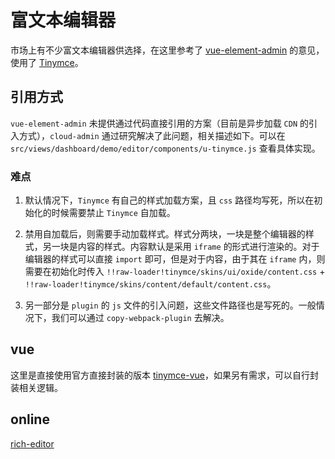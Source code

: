 # 富文本编辑器

市场上有不少富文本编辑器供选择，在这里参考了 [vue-element-admin](https://panjiachen.gitee.io/vue-element-admin-site/zh/feature/component/rich-editor.html) 的意见，使用了 [Tinymce](https://github.com/tinymce/tinymce)。

## 引用方式

`vue-element-admin` 未提供通过代码直接引用的方案（目前是异步加载 `CDN` 的引入方式），`cloud-admin` 通过研究解决了此问题，相关描述如下。可以在 `src/views/dashboard/demo/editor/components/u-tinymce.js` 查看具体实现。

### 难点

1. 默认情况下，`Tinymce` 有自己的样式加载方案，且 `css` 路径均写死，所以在初始化的时候需要禁止 `Tinymce` 自加载。

2. 禁用自加载后，则需要手动加载样式。样式分两块，一块是整个编辑器的样式，另一块是内容的样式。内容默认是采用 `iframe` 的形式进行渲染的。对于编辑器的样式可以直接 `import` 即可，但是对于内容，由于其在 `iframe` 内，则需要在初始化时传入 `!!raw-loader!tinymce/skins/ui/oxide/content.css` + `!!raw-loader!tinymce/skins/content/default/content.css`。

3. 另一部分是 `plugin` 的 `js` 文件的引入问题，这些文件路径也是写死的。一般情况下，我们可以通过 `copy-webpack-plugin` 去解决。

## vue

这里是直接使用官方直接封装的版本 [tinymce-vue](https://github.com/tinymce/tinymce-vue)，如果另有需求，可以自行封装相关逻辑。

## online

[rich-editor](https://vusion-templates.github.io/cloud-admin/#/editor/rich-editor)
